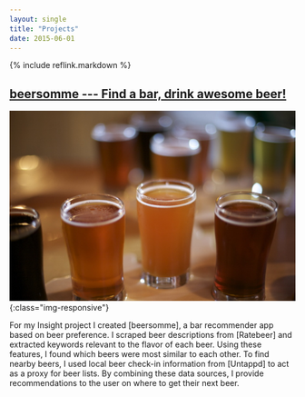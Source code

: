 ```yaml
---
layout: single
title: "Projects"
date: 2015-06-01
---
```


{% include reflink.markdown %}

<h2><a href="/projects/beersomme">beersomme --- Find a bar, drink awesome beer!</a></h2>

![beer_background.jpg](/assets/img/beer_background.jpg){:class="img-responsive"}

For my Insight project I created [beersomme], a bar recommender app based on beer preference.
I scraped beer descriptions from [Ratebeer] and extracted keywords relevant to the flavor of each beer.
Using these features, I found which beers were most similar to each other.
To find nearby beers, I used local beer check-in information from [Untappd] to act as a proxy for beer lists.
By combining these data sources, I provide recommendations to the user on where to get their next beer.

